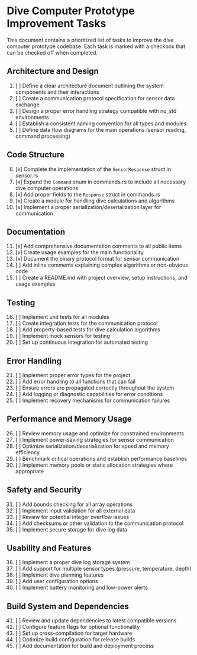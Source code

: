 # Dive Computer Prototype Improvement Tasks

This document contains a prioritized list of tasks to improve the dive computer prototype codebase. Each task is marked with a checkbox that can be checked off when completed.

## Architecture and Design

1. [ ] Define a clear architecture document outlining the system components and their interactions
2. [ ] Create a communication protocol specification for sensor data exchange
3. [ ] Design a proper error handling strategy compatible with no_std environments
4. [ ] Establish a consistent naming convention for all types and modules
5. [ ] Define data flow diagrams for the main operations (sensor reading, command processing)

## Code Structure

6. [x] Complete the implementation of the `SensorResponse` struct in sensor.rs
7. [x] Expand the `Command` enum in commands.rs to include all necessary dive computer operations
8. [x] Add proper fields to the `Response` struct in commands.rs
9. [x] Create a module for handling dive calculations and algorithms
10. [x] Implement a proper serialization/deserialization layer for communication

## Documentation

11. [x] Add comprehensive documentation comments to all public items
12. [x] Create usage examples for the main functionality
13. [x] Document the binary protocol format for sensor communication
14. [ ] Add inline comments explaining complex algorithms or non-obvious code
15. [ ] Create a README.md with project overview, setup instructions, and usage examples

## Testing

16. [ ] Implement unit tests for all modules
17. [ ] Create integration tests for the communication protocol
18. [ ] Add property-based tests for dive calculation algorithms
19. [ ] Implement mock sensors for testing
20. [ ] Set up continuous integration for automated testing

## Error Handling

21. [ ] Implement proper error types for the project
22. [ ] Add error handling to all functions that can fail
23. [ ] Ensure errors are propagated correctly throughout the system
24. [ ] Add logging or diagnostic capabilities for error conditions
25. [ ] Implement recovery mechanisms for communication failures

## Performance and Memory Usage

26. [ ] Review memory usage and optimize for constrained environments
27. [ ] Implement power-saving strategies for sensor communication
28. [ ] Optimize serialization/deserialization for speed and memory efficiency
29. [ ] Benchmark critical operations and establish performance baselines
30. [ ] Implement memory pools or static allocation strategies where appropriate

## Safety and Security

31. [ ] Add bounds checking for all array operations
32. [ ] Implement input validation for all external data
33. [ ] Review for potential integer overflow issues
34. [ ] Add checksums or other validation to the communication protocol
35. [ ] Implement secure storage for dive log data

## Usability and Features

36. [ ] Implement a proper dive log storage system
37. [ ] Add support for multiple sensor types (pressure, temperature, depth)
38. [ ] Implement dive planning features
39. [ ] Add user configuration options
40. [ ] Implement battery monitoring and low-power alerts

## Build System and Dependencies

41. [ ] Review and update dependencies to latest compatible versions
42. [ ] Configure feature flags for optional functionality
43. [ ] Set up cross-compilation for target hardware
44. [ ] Optimize build configuration for release builds
45. [ ] Add documentation for build and deployment process
